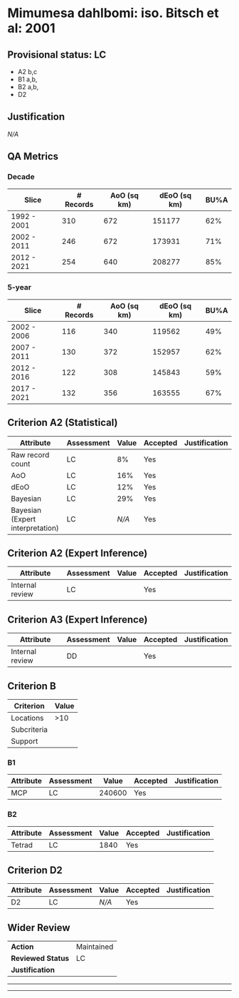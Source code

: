 # Mimumesa dahlbomi: iso. Bitsch et al: 2001
## Provisional status: LC
- A2 b,c
- B1 a,b, 
- B2 a,b, 
- D2

## Justification
*N/A*
## QA Metrics
### Decade
| Slice | # Records | AoO (sq km) | dEoO (sq km) |BU%A |
|---|---|---|---|---|
|1992 - 2001|310|672|151177|62%|
|2002 - 2011|246|672|173931|71%|
|2012 - 2021|254|640|208277|85%|
### 5-year
| Slice | # Records | AoO (sq km) | dEoO (sq km) |BU%A |
|---|---|---|---|---|
|2002 - 2006|116|340|119562|49%|
|2007 - 2011|130|372|152957|62%|
|2012 - 2016|122|308|145843|59%|
|2017 - 2021|132|356|163555|67%|
## Criterion A2 (Statistical)
|Attribute|Assessment|Value|Accepted|Justification
|---|---|---|---|---|
|Raw record count|LC|8%|Yes||
|AoO|LC|16%|Yes||
|dEoO|LC|12%|Yes||
|Bayesian|LC|29%|Yes||
|Bayesian (Expert interpretation)|LC|*N/A*|Yes||
## Criterion A2 (Expert Inference)
|Attribute|Assessment|Value|Accepted|Justification
|---|---|---|---|---|
|Internal review|LC||Yes||
## Criterion A3 (Expert Inference)
|Attribute|Assessment|Value|Accepted|Justification
|---|---|---|---|---|
|Internal review|DD||Yes||
## Criterion B
|Criterion| Value|
|---|---|
|Locations|>10|
|Subcriteria||
|Support||
### B1
|Attribute|Assessment|Value|Accepted|Justification
|---|---|---|---|---|
|MCP|LC|240600|Yes||
### B2
|Attribute|Assessment|Value|Accepted|Justification
|---|---|---|---|---|
|Tetrad|LC|1840|Yes||
## Criterion D2
|Attribute|Assessment|Value|Accepted|Justification
|---|---|---|---|---|
|D2|LC|*N/A*|Yes||
## Wider Review
|  |  |
|---|---|
|**Action**|Maintained|
|**Reviewed Status**|LC|
|**Justification**||
---
 ---
 <br><br>
